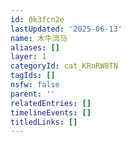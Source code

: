 ```yaml
---
id: 0k3fcn2e
lastUpdated: '2025-06-13'
name: 木牛流马
aliases: []
layer: 1
categoryId: cat_KRnRW8TN
tagIds: []
nsfw: false
parent: ''
relatedEntries: []
timelineEvents: []
titledLinks: []
---
```


